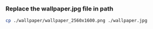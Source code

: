 ### Replace the wallpaper.jpg file in path

``` sh
cp ./wallpaper/wallpaper_2560x1600.png ./wallpaper.jpg
```
